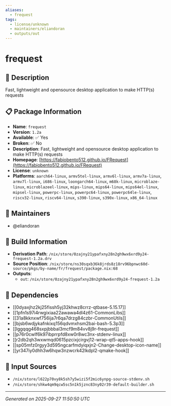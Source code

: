 ```yaml
---
aliases:
  - frequest
tags:
  - license/unknown
  - maintainers/eliandoran
  - outputs/out
---
```


# frequest

## 📝 Description

Fast, lightweight and opensource desktop application to make HTTP(s) requests

## 📋 Package Information

- **Name**: `frequest`
- **Version**: `1.2a`
- **Available**: ✅ Yes
- **Broken**: ✅ No
- **Description**: Fast, lightweight and opensource desktop application to make HTTP(s) requests
- **Homepage**: [https://fabiobento512.github.io/FRequest](https://fabiobento512.github.io/FRequest)
- **License**: `unknown`
- **Platforms**: `aarch64-linux`, `armv5tel-linux`, `armv6l-linux`, `armv7a-linux`, `armv7l-linux`, `i686-linux`, `loongarch64-linux`, `m68k-linux`, `microblaze-linux`, `microblazeel-linux`, `mips-linux`, `mips64-linux`, `mips64el-linux`, `mipsel-linux`, `powerpc-linux`, `powerpc64-linux`, `powerpc64le-linux`, `riscv32-linux`, `riscv64-linux`, `s390-linux`, `s390x-linux`, `x86_64-linux`
## 👥 Maintainers

- @eliandoran


## 🔧 Build Information

- **Derivation Path**: `/nix/store/0zajny21ypafxny28n2gh9wx6xrd9y24-frequest-1.2a.drv`
- **Source Position**: `/nix/store/ns30sqxb36k8jrds8z18rv96bpnwc60d-source/pkgs/by-name/fr/frequest/package.nix:68`
- **Outputs**:
  - `out`:  `/nix/store/0zajny21ypafxny28n2gh9wx6xrd9y24-frequest-1.2a`

## 🔗 Dependencies

- [[0dyaxjhz2kj25fissh5yj32khwz8crrz-qtbase-5.15.17]]
- [[1pfn1s97i4rwgixiaa22awawa4dl4z61-CommonLibs]]
- [[31a8kknxwf756ija7r6qa7drzg84czbr-CommonUtils]]
- [[bjsb6wdjykafnkixq156qdvmxhsm2bai-bash-5.3p3]]
- [[lggqqg468sxpjbbbal3mcf9m84vv8j9r-frequest]]
- [[p76r0cwlf6k97ibprrpfd8xw0r8wc3nx-stdenv-linux]]
- [[r2db2qh3wxwmqd0615pzcixjcirgvj12-wrap-qt5-apps-hook]]
- [[sp05mfz0rgyy3d595ngcarfmdyiqxjn2-Change-desktop-icon-name]]
- [[yr347iy0dhh3w6hqw3nzwcrk42lkdpl2-qmake-hook]]

## 📁 Input Sources

- `/nix/store/l622p70vy8k5sh7y5wizi5f2mic6ynpg-source-stdenv.sh`
- `/nix/store/shkw4qm9qcw5sc5n1k5jznc83ny02r39-default-builder.sh`

---
*Generated on 2025-09-27 11:50:50 UTC*
